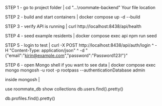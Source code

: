 STEP 1 - go to project folder | 
cd "...\roommate-backend"
Your file location

STEP 2 - build and start containers | 
docker compose up -d --build

STEP 3 - verify API is running | 
curl http://localhost:8438/api/health

STEP 4 - seed example residents | 
docker compose exec api npm run seed

STEP 5 - login to test | 
curl -X POST http://localhost:8438/api/auth/login ^
  -H "Content-Type: application/json" ^
  -d "{\"email\":\"kirin@example.com\",\"password\":\"Password123!\"}"

STEP 6 - open Mongo shell if you want to see data | 
docker compose exec mongo mongosh -u root -p rootpass --authenticationDatabase admin

inside mongosh | 

use roommate_db
show collections
db.users.find().pretty()

db.profiles.find().pretty()
